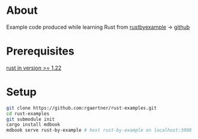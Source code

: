 # About

Example code produced while learning Rust from [rustbyexample](http://rustbyexample.com/) -> [github ](https://github.com/rust-lang/rust-by-example)

# Prerequisites

[rust in version >= 1.22](https://www.rust-lang.org/en-US/install.html) 

# Setup 
```sh
git clone https://github.com:rgaertner/rust-examples.git
cd rust-examples
git submodule init
cargo install mdbook
mdbook serve rust-by-example # host rust-by-example on localhost:3000
```





